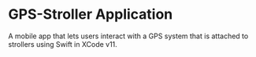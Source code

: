 # GPS-Stroller Application

A mobile app that lets users interact with a GPS system that is attached to strollers using Swift in XCode v11.
